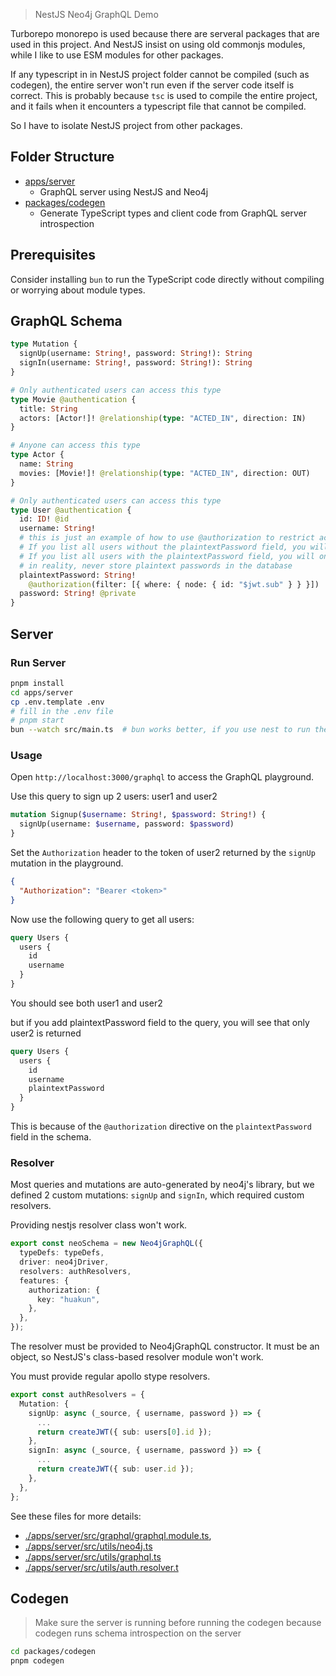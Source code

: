 > NestJS Neo4j GraphQL Demo

Turborepo monorepo is used because there are serveral packages that are used in this project.
And NestJS insist on using old commonjs modules, while I like to use ESM modules for other packages.

If any typescript in in NestJS project folder cannot be compiled (such as codegen), the entire server won't run even if the server code itself is correct. This is probably because `tsc` is used to compile the entire project, and it fails when it encounters a typescript file that cannot be compiled.

So I have to isolate NestJS project from other packages.

## Folder Structure

- [apps/server](./apps/server/)
  - GraphQL server using NestJS and Neo4j
- [packages/codegen](./packages/codegen/)
  - Generate TypeScript types and client code from GraphQL server introspection

## Prerequisites

Consider installing `bun` to run the TypeScript code directly without compiling or worrying about module types.

## GraphQL Schema

```graphql
type Mutation {
  signUp(username: String!, password: String!): String
  signIn(username: String!, password: String!): String
}

# Only authenticated users can access this type
type Movie @authentication {
  title: String
  actors: [Actor!]! @relationship(type: "ACTED_IN", direction: IN)
}

# Anyone can access this type
type Actor {
  name: String
  movies: [Movie!]! @relationship(type: "ACTED_IN", direction: OUT)
}

# Only authenticated users can access this type
type User @authentication {
  id: ID! @id
  username: String!
  # this is just an example of how to use @authorization to restrict access to a field
  # If you list all users without the plaintextPassword field, you will see all users
  # If you list all users with the plaintextPassword field, you will only see the user whose id matches the jwt.sub (which is the id of the authenticated user)
  # in reality, never store plaintext passwords in the database
  plaintextPassword: String!
    @authorization(filter: [{ where: { node: { id: "$jwt.sub" } } }])
  password: String! @private
}
```

## Server

### Run Server

```bash
pnpm install
cd apps/server
cp .env.template .env
# fill in the .env file
# pnpm start
bun --watch src/main.ts  # bun works better, if you use nest to run the server, the error message is sometimes wrong.
```

### Usage

Open `http://localhost:3000/graphql` to access the GraphQL playground.

Use this query to sign up 2 users: user1 and user2

```graphql
mutation Signup($username: String!, $password: String!) {
  signUp(username: $username, password: $password)
}
```

Set the `Authorization` header to the token of user2 returned by the `signUp` mutation in the playground.

```json
{
  "Authorization": "Bearer <token>"
}
```

Now use the following query to get all users:

```graphql
query Users {
  users {
    id
    username
  }
}
```

You should see both user1 and user2

but if you add plaintextPassword field to the query, you will see that only user2 is returned

```graphql
query Users {
  users {
    id
    username
    plaintextPassword
  }
}
```

This is because of the `@authorization` directive on the `plaintextPassword` field in the schema.

### Resolver

Most queries and mutations are auto-generated by neo4j's library, but we defined 2 custom mutations: `signUp` and `signIn`, which required custom resolvers.

Providing nestjs resolver class won't work.

```ts
export const neoSchema = new Neo4jGraphQL({
  typeDefs: typeDefs,
  driver: neo4jDriver,
  resolvers: authResolvers,
  features: {
    authorization: {
      key: "huakun",
    },
  },
});
```

The resolver must be provided to Neo4jGraphQL constructor. It must be an object, so NestJS's class-based resolver module won't work.

You must provide regular apollo stype resolvers.

```ts
export const authResolvers = {
  Mutation: {
    signUp: async (_source, { username, password }) => {
      ...
      return createJWT({ sub: users[0].id });
    },
    signIn: async (_source, { username, password }) => {
      ...
      return createJWT({ sub: user.id });
    },
  },
};
```

See these files for more details:

- [./apps/server/src/graphql/graphql.module.ts](./apps/server/src/graphql/graphql.module.ts),
- [./apps/server/src/utils/neo4j.ts](./apps/server/src/utils/neo4j.ts)
- [./apps/server/src/utils/graphql.ts](./apps/server/src/utils/graphql.ts)
- [./apps/server/src/utils/auth.resolver.t](./apps/server/src/utils/auth.resolver.ts)

## Codegen

> Make sure the server is running before running the codegen
> because codegen runs schema introspection on the server

```bash
cd packages/codegen
pnpm codegen
```
